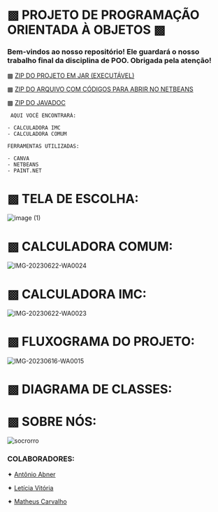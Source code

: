 # ▩ PROJETO DE PROGRAMAÇÃO ORIENTADA À OBJETOS ▩ 

### Bem-vindos ao nosso repositório! Ele guardará o nosso trabalho final da disciplina de POO. Obrigada pela atenção!

▩ [ZIP DO PROJETO EM JAR (EXECUTÁVEL)](https://github.com/mareshbard/ProjetoPOO/blob/main/Programa_CalcLab_Distribuicao.zip)

▩ [ZIP DO ARQUIVO COM CÓDIGOS PARA ABRIR NO NETBEANS](https://github.com/mareshbard/ProjetoPOO/blob/main/Projeto_CalcLab.zip)

▩ [ZIP DO JAVADOC](https://github.com/mareshbard/ProjetoPOO/blob/main/javadoc-2.zip)
~~~
 AQUI VOCÊ ENCONTRARÁ:

- CALCULADORA IMC
- CALCULADORA COMUM
~~~

~~~
FERRAMENTAS UTILIZADAS:

- CANVA
- NETBEANS
- PAINT.NET
~~~
# ▩ TELA DE ESCOLHA:
![image (1)](https://github.com/mareshbard/mareshbard/assets/125154278/4a0aad37-08e7-4692-b1d7-bf9284b07277)

# ▩ CALCULADORA COMUM:
![IMG-20230622-WA0024](https://github.com/mareshbard/mareshbard/assets/125154278/cb49b441-b1c1-4ee8-9787-11783e960301)

# ▩ CALCULADORA IMC:
![IMG-20230622-WA0023](https://github.com/mareshbard/mareshbard/assets/125154278/6cc40584-b5d6-4e99-be10-ff46324a8678)

# ▩ FLUXOGRAMA DO PROJETO:
![IMG-20230616-WA0015](https://github.com/mareshbard/mareshbard/assets/125154278/87f87e5e-1c58-4b4e-8928-4b234a6d523e)

# ▩ DIAGRAMA DE CLASSES:

# ▩ SOBRE NÓS:

![socrorro](https://github.com/mareshbard/mareshbard/assets/125154278/43671331-2f28-4328-b90f-67a0c74d5ad2)

  ### COLABORADORES:
✦ [Antônio Abner](https://github.com/frsmth)
 
✦ [Letícia Vitória](https://github.com/mareshbard)

✦ [Matheus Carvalho](https://github.com/matheussdcarvalho)
 
